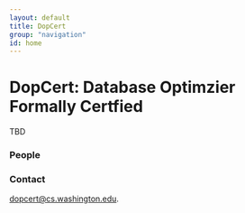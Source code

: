 ```yaml
---
layout: default
title: DopCert
group: "navigation"
id: home
---
```


DopCert: Database Optimzier Formally Certfied
==============================================

TBD

### People

### Contact

 dopcert@cs.washington.edu.
